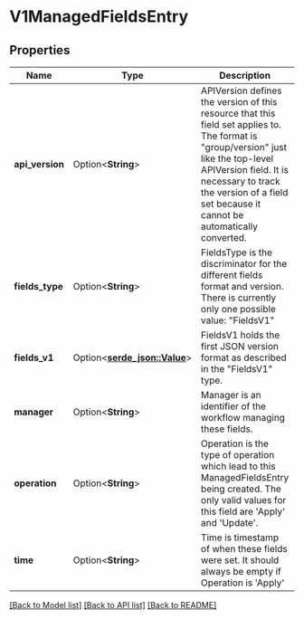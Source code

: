 # V1ManagedFieldsEntry

## Properties

Name | Type | Description | Notes
------------ | ------------- | ------------- | -------------
**api_version** | Option<**String**> | APIVersion defines the version of this resource that this field set applies to. The format is \"group/version\" just like the top-level APIVersion field. It is necessary to track the version of a field set because it cannot be automatically converted. | [optional]
**fields_type** | Option<**String**> | FieldsType is the discriminator for the different fields format and version. There is currently only one possible value: \"FieldsV1\" | [optional]
**fields_v1** | Option<[**serde_json::Value**](.md)> | FieldsV1 holds the first JSON version format as described in the \"FieldsV1\" type. | [optional]
**manager** | Option<**String**> | Manager is an identifier of the workflow managing these fields. | [optional]
**operation** | Option<**String**> | Operation is the type of operation which lead to this ManagedFieldsEntry being created. The only valid values for this field are 'Apply' and 'Update'. | [optional]
**time** | Option<**String**> | Time is timestamp of when these fields were set. It should always be empty if Operation is 'Apply' | [optional]

[[Back to Model list]](../README.md#documentation-for-models) [[Back to API list]](../README.md#documentation-for-api-endpoints) [[Back to README]](../README.md)


